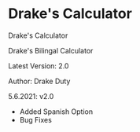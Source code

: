 # Drake's Calculator
Drake's Calculator

Drake's Bilingal Calculator

Latest Version: 2.0

Author: Drake Duty

5.6.2021: v2.0
- Added Spanish Option
- Bug Fixes


